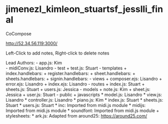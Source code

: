 jimenezl_kimleon_stuartsf_jesslli_final
=======================================

CoCompose

http://52.34.56.119:3000/

Left-Click to add notes, Right-click to delete notes

Lead Authors: 
    - app.js: Kim  
    - midiConv.js: Lisandro
    - test
        + test.js: Stuart
    - templates
        + index.handlebars: 
        + register.handlebars: 
        + sheet.handlebars: 
        + sheets.handlebars: 
        + signin.handlebars: 
    - views
        + composer.ejs: Lisandro
        + error.ejs: Lisandro
        + index.ejs: Lisandro
    - routes
        + index.js: Stuart
        + sheets.js: Stuart
        + users.js: Jessica
    - models
        + note.js: Kim
        + sheet.js: Jessica
        + user.js: Stuart
    - public
        + javascripts
            * model.js: Lisandro
            * view.js: Lisandro
            * controller.js: Lisandro
            * piano.js: Kim
            * index.js: Stuart
            * sheets.js: Stuart
            * users.js: Stuart
            * inc: Imported from midi.js module
            * midijs: Imported from midi.js module
            * soundfont: Imported from midi.js module
        + stylesheets:
            * ark.js: Adapted from around25: https://around25.com/
            
